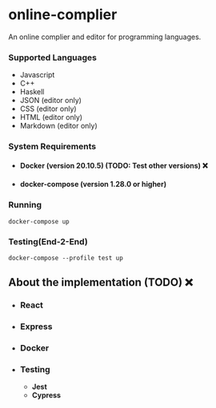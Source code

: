 # online-complier
An online complier and editor for programming languages.

### Supported Languages

* Javascript
* C++
* Haskell
* JSON (editor only)
* CSS (editor only)
* HTML (editor only)
* Markdown (editor only)

### System Requirements

- #### Docker (version 20.10.5) (TODO: Test other versions) ❌
- #### docker-compose (version 1.28.0 or higher)

### Running

```
docker-compose up
```

### Testing(End-2-End)

```
docker-compose --profile test up
```

## About the implementation (TODO) ❌

- ### React

- ### Express

- ### Docker

- ### Testing
  * **Jest**
  * **Cypress**

